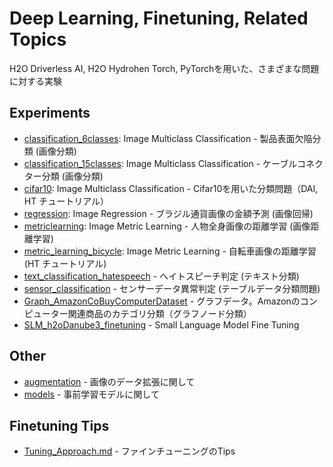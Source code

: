 # Deep Learning, Finetuning, Related Topics
H2O Driverless AI, H2O Hydrohen Torch, PyTorchを用いた、さまざまな問題に対する実験

## Experiments
 - [classification_6classes](./classification_6classes): Image Multiclass Classification - 製品表面欠陥分類 (画像分類)
 - [classification_15classes](./classification_15classes): Image Multiclass Classification - ケーブルコネクター分類 (画像分類)
 - [cifar10](./cifar10): Image Multiclass Classification - Cifar10を用いた分類問題（DAI, HT チュートリアル）
 - [regression](./regression): Image Regression - ブラジル通貨画像の金額予測 (画像回帰)
 - [metriclearning](./metriclearning): Image Metric Learning - 人物全身画像の距離学習 (画像距離学習)
 - [metric_learning_bicycle](./metric_learning_bicycle): Image Metric Learning - 自転車画像の距離学習 (HT チュートリアル)
 - [text_classification_hatespeech](./text_classification_hatespeech) - ヘイトスピーチ判定 (テキスト分類)
 - [sensor_classification](./sensor_classification) - センサーデータ異常判定 (テーブルデータ分類問題)
 - [Graph_AmazonCoBuyComputerDataset](./Graph_AmazonCoBuyComputerDataset) - グラフデータ。Amazonのコンピューター関連商品のカテゴリ分類（グラフノード分類）
 - [SLM_h2oDanube3_finetuning](./SLM_h2oDanube3_finetuning) - Small Language Model Fine Tuning
  

## Other
 - [augmentation](./augmentation) - 画像のデータ拡張に関して
 - [models](./models) - 事前学習モデルに関して


## Finetuning Tips
 - [Tuning_Approach.md](./Tuning_Approach.md) - ファインチューニングのTips


